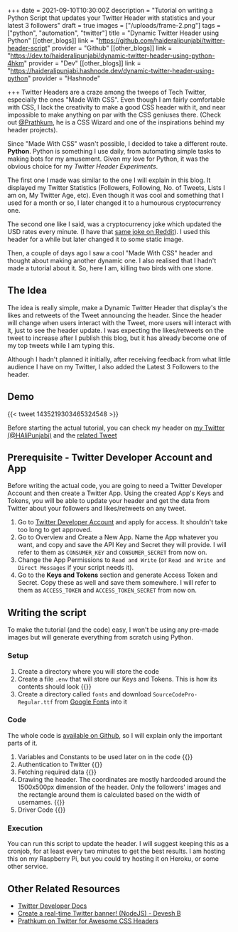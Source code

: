 +++
date = 2021-09-10T10:30:00Z
description = "Tutorial on writing a Python Script that updates your Twitter Header with statistics and your latest 3 followers"
draft = true
images = ["/uploads/frame-2.png"]
tags = ["python", "automation", "twitter"]
title = "Dynamic Twitter Header using Python"
[[other_blogs]]
link = "https://github.com/haideralipunjabi/twitter-header-script"
provider = "Github"
[[other_blogs]]
link = "https://dev.to/haideralipunjabi/dynamic-twitter-header-using-python-4hkm"
provider = "Dev"
[[other_blogs]]
link = "https://haideralipunjabi.hashnode.dev/dynamic-twitter-header-using-python"
provider = "Hashnode"

+++
Twitter Headers are a craze among the tweeps of Tech Twitter, especially the ones "Made With CSS". Even though I am fairly comfortable with CSS, I lack the creativity to make a good CSS header with it, and near impossible to make anything on par with the CSS geniuses there. (Check out [@Prathkum](https://twitter.com/Prathkum), he is a CSS Wizard and one of the inspirations behind my header projects).

Since "Made With CSS" wasn't possible, I decided to take a different route. **Python**. Python is something I use daily, from automating simple tasks to making bots for my amusement. Given my love for Python, it was the obvious choice for my _Twitter Header Experiments_.

The first one I made was similar to the one I will explain in this blog. It displayed my Twitter Statistics (Followers, Following, No. of Tweets, Lists I am on, My Twitter Age, etc). Even though it was cool and something that I used for a month or so, I later changed it to a humourous cryptocurrency one.

The second one like I said, was a cryptocurrency joke which updated the USD rates every minute. (I have that [same joke on Reddit](https://www.reddit.com/user/dJones176/comments/npoq3f/a_boy_asked_his_bitcoininvesting_dad_for_1/)). I used this header for a while but later changed it to some static image.

Then, a couple of days ago I saw a cool "Made With CSS" header and thought about making another dynamic one. I also realised that I hadn't made a tutorial about it. So, here I am, killing two birds with one stone.

## The Idea

The idea is really simple, make a Dynamic Twitter Header that display's the likes and retweets of the Tweet announcing the header. Since the header will change when users interact with the Tweet, more users will interact with it, just to see the header update. I was expecting the likes/retweets on the tweet to increase after I publish this blog, but it has already become one of my top tweets while I am typing this.

Although I hadn't planned it initially, after receiving feedback from what little audience I have on my Twitter, I also added the Latest 3 Followers to the header.

## Demo

{{< tweet 1435219303465324548 >}}

Before starting the actual tutorial, you can check my header on [my Twitter (@HAliPunjabi)](https://twitter.com/HAliPunjabi) and the [related Tweet ](https://twitter.com/HAliPunjabi/status/1435219303465324548)

## Prerequisite - Twitter Developer Account and App

Before writing the actual code, you are going to need a Twitter Developer Account and then create a Twitter App. Using the created App's Keys and Tokens, you will be able to update your header and get the data from Twitter about your followers and likes/retweets on any tweet.

1. Go to [Twitter Developer Account](https://developer.twitter.com/en/apply-for-access) and apply for access. It shouldn't take too long to get approved.
2. Go to Overview and Create a New App. Name the App whatever you want, and copy and save the API Key and Secret they will provide. I will refer to them as `CONSUMER_KEY` and `CONSUMER_SECRET` from now on.
3. Change the App Permissions to `Read and Write` (or `Read and Write and Direct Messages` if your script needs it).
4. Go to the **Keys and Tokens** section and generate Access Token and Secret. Copy these as well and save them somewhere. I will refer to them as `ACCESS_TOKEN` and `ACCESS_TOKEN_SECRET` from now on.

## Writing the script

To make the tutorial (and the code) easy, I won't be using any pre-made images but will generate everything from scratch using Python.

### Setup

1. Create a directory where you will store the code
2. Create a file `.env` that will store our Keys and Tokens. This is how its contents should look
   {{<github repo="haideralipunjabi/twitter-header-script" file=".env.sample" lang="bash" options="linenos=true">}}
3. Create a directory called `fonts` and download `SourceCodePro-Regular.ttf` from [Google Fonts](https://fonts.google.com/specimen/Source+Code+Pro) into it

### Code

The whole code is [available on Github](https://github.com/haideralipunjabi/twitter-header-script), so I will explain only the important parts of it.

1. Variables and Constants to be used later on in the code {{<github repo="haideralipunjabi/twitter-header-script" file="main.py" lang="python" options="linenos=true" sub_lines="8-29" >}}
2. Authentication to Twitter
   {{<github repo="haideralipunjabi/twitter-header-script" file="main.py" lang="python" options="linenos=true" sub_lines="32-38" >}}
3. Fetching required data
   {{<github repo="haideralipunjabi/twitter-header-script" file="main.py" lang="python" options="linenos=true" sub_lines="40-52" >}}
4. Drawing the header. The coordinates are mostly hardcoded around the 1500x500px dimension of the header. Only the followers' images and the rectangle around them is calculated based on the width of usernames.
   {{<github repo="haideralipunjabi/twitter-header-script" file="main.py" lang="python" options="linenos=true" sub_lines="54-108" >}}
5. Driver Code
   {{<github repo="haideralipunjabi/twitter-header-script" file="main.py" lang="python" options="linenos=true" sub_lines="111-117" >}}

### Execution

You can run this script to update the header. I will suggest keeping this as a cronjob, for at least every two minutes to get the best results. I am hosting this on my Raspberry Pi, but you could try hosting it on Heroku, or some other service.

## Other Related Resources

* [Twitter Developer Docs](https://developer.twitter.com/en/docs)
* [Create a real-time Twitter banner! (NodeJS) - Devesh B](https://blog.deveshb.me/create-a-real-time-twitter-banner)
* [Prathkum on Twitter for Awesome CSS Headers](https://twitter.com/Prathkum)